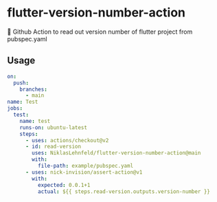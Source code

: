 # flutter-version-number-action
📱 Github Action to read out version number of flutter project from pubspec.yaml

## Usage

```yaml
on:
  push:
    branches:
      - main
name: Test
jobs:
  test:
    name: test
    runs-on: ubuntu-latest
    steps:
      - uses: actions/checkout@v2
      - id: read-version
        uses: NiklasLehnfeld/flutter-version-number-action@main
        with:
          file-path: example/pubspec.yaml
      - uses: nick-invision/assert-action@v1
        with:
          expected: 0.0.1+1
          actual: ${{ steps.read-version.outputs.version-number }}
```